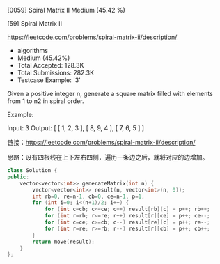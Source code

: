[0059] Spiral Matrix II                                             Medium (45.42 %)

<!--front-->	
[59] Spiral Matrix II  

https://leetcode.com/problems/spiral-matrix-ii/description/

* algorithms
* Medium (45.42%)
* Total Accepted:    128.3K
* Total Submissions: 282.3K
* Testcase Example:  '3'

Given a positive integer n, generate a square matrix filled with elements from 1 to n2 in spiral order.

Example:


Input: 3
Output:
[
 [ 1, 2, 3 ],
 [ 8, 9, 4 ],
 [ 7, 6, 5 ]
]







<!--back-->

链接：https://leetcode.com/problems/spiral-matrix-ii/description/

思路：设有四根线在上下左右四侧，遍历一条边之后，就将对应的边增加。

```cpp
class Solution {
public:
    vector<vector<int>> generateMatrix(int n) {
        vector<vector<int>> result(n, vector<int>(n, 0));
        int rb=0, re=n-1, cb=0, ce=n-1, p=1;
        for (int i=0; i<(n+1)/2; i++) {
            for (int c=cb; c<=ce; c++) result[rb][c] = p++; rb++;
            for (int r=rb; r<=re; r++) result[r][ce] = p++; ce--;
            for (int c=ce; c>=cb; c--) result[re][c] = p++; re--;
            for (int r=re; r>=rb; r--) result[r][cb] = p++; cb++;
        }
        return move(result);
    }
};
```


